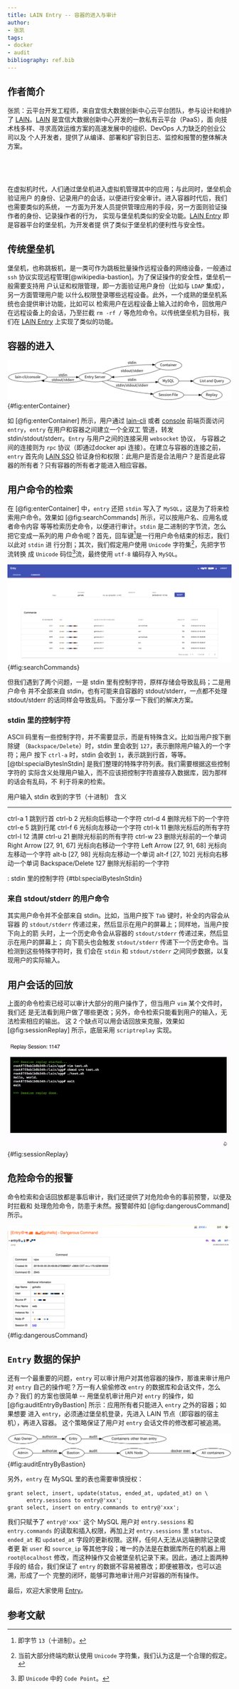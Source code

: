 ```yaml
---
title: LAIN Entry -- 容器的进入与审计
author:
- 张凯
tags:
- docker
- audit
bibliography: ref.bib
---
```


## 作者简介

张凯：云平台开发工程师，来自宜信大数据创新中心云平台团队，参与设计和维护了
[LAIN][lain]。[LAIN][lain] 是宜信大数据创新中心开发的一款私有云平台（PaaS），面
向技术栈多样、寻求高效运维方案的高速发展中的组织、DevOps 人力缺乏的创业公司以及
个人开发者，提供了从编译、部署和扩容到日志、监控和报警的整体解决方案。

&nbsp;

&nbsp;

在虚拟机时代，人们通过堡垒机进入虚拟机管理其中的应用；与此同时，堡垒机会验证用户
的身份、记录用户的会话，以便进行安全审计。进入容器时代后，我们也需要类似的系统，
一方面为开发人员提供管理应用的手段，另一方面则验证操作者的身份、记录操作者的行为，
实现与堡垒机类似的安全功能。[LAIN Entry][entry] 即是容器平台的堡垒机，为开发者提
供了类似于堡垒机的便利性与安全性。

## 传统堡垒机

堡垒机，也称跳板机，是一类可作为跳板批量操作远程设备的网络设备，一般通过 `ssh`
协议实现远程管理[@wikipedia-bastion]。为了保证操作的安全性，堡垒机一般需要支持用
户认证和权限管理，即一方面验证用户身份（比如与 `LDAP` 集成），另一方面管理用户能
以什么权限登录哪些远程设备。此外，一个成熟的堡垒机系统也会提供审计功能，比如可以
检索用户在远程设备上输入过的命令，回放用户在远程设备上的会话，乃至拦截 `rm -rf
/` 等危险命令。以传统堡垒机为目标，我们在 [LAIN Entry][entry] 上实现了类似的功能。

## 容器的进入

![容器的进入](fig/enter-container.dot.png){#fig:enterContainer}

如 [@fig:enterContainer] 所示，用户通过 [lain-cli][lain-cli] 或者
[console][console] 前端页面访问 `entry`，`entry` 在用户和容器之间建立一个全双工
管道，转发 stdin/stdout/stderr。`Entry` 与用户之间的连接采用 `websocket` 协议，
与容器之间的连接则为 `rpc` 协议（即通过docker api 连接）。在建立与容器的连接之前，
`entry` 首先向 [LAIN SSO][sso] 验证身份和权限：此用户是否是合法用户？是否是此容
器的所有者？只有容器的所有者才能进入相应容器。

## 用户命令的检索

在 [@fig:enterContainer] 中，`entry` 还把 `stdin` 写入了 `MySQL`，这是为了将来检
索用户命令。效果如 [@fig:searchCommands] 所示，可以按用户名、应用名或者命令内容
等等检索历史命令，以便进行审计。`stdin` 是二进制的字节流，怎么把它变成一系列的用
户命令呢？首先，回车键[^asciiCR]是一行用户命令结束的标志，我们以此对 `stdin` 进
行分割；其次，我们假定用户使用 `Unicode` 字符集[^unicodePresume]，先把字节流转换
成 `Unicode` 码位[^codePoint]流，最终使用 `utf-8` 编码存入 `MySQL`。

![用户命令的检索](fig/search-commands.png){#fig:searchCommands}

但我们遇到了两个问题，一是 stdin 里有控制字符，原样存储会导致乱码；二是用户命令
并不全部来自 stdin，也有可能来自容器的 stdout/stderr，一点都不处理 stdout/stderr
的话同样会导致乱码。下面分享一下我们的解决方案。

### stdin 里的控制字符

ASCII 码里有一些控制字符，并不需要显示，而是有特殊含义。比如当用户按下删除键
（`Backspace/Delete`）时，stdin 里会收到 `127`，表示删除用户输入的一个字符；用户
按下 `ctrl-a` 时，stdin 会收到 `1`，表示跳到行首，等等。
[@tbl:specialBytesInStdin] 是我们整理的特殊字符列表。我们需要根据这些控制字符的
实际含义处理用户输入，而不应该把控制字符直接存入数据库，因为那样的话会有乱码，不
利于将来的检索。

用户输入         stdin 收到的字节（十进制）  含义
---------        --------------------------  ----
ctrl-a           1                           跳到行首
ctrl-b           2                           光标向后移动一个字符
ctrl-d           4                           删除光标下的一个字符
ctrl-e           5                           跳到行尾
ctrl-f           6                           光标向左移动一个字符
ctrl-k           11                          删除光标后的所有字符
ctrl-l           12                          清屏
ctrl-u           21                          删除光标前的所有字符
ctrl-w           23                          删除光标前的一个单词
Right Arrow      [27, 91, 67]                光标向右移动一个字符
Left Arrow       [27, 91, 68]                光标向左移动一个字符
alt-b            [27, 98]                    光标向左移动一个单词
alt-f            [27, 102]                   光标向右移动一个单词
Backspace/Delete 127                         删除光标前的一个字符

: stdin 里的控制字符 {#tbl:specialBytesInStdin}

### 来自 stdout/stderr 的用户命令

其实用户命令并不全部来自 stdin。比如，当用户按下 `Tab` 键时，补全的内容会从容器
的 `stdout/stderr` 传递过来，然后显示在用户的屏幕上；同样地，当用户按下向上的箭
头时，上一个历史命令会从容器的 `stdout/stderr` 传递过来，然后显示在用户的屏幕上；
向下箭头也会触发 `stdout/stderr` 传递下一个历史命令。当检测到这些特殊字符时，我
们会在 `stdin` 和 `stdout/stderr` 之间同步数据，以复现用户的实际输入。

## 用户会话的回放

上面的命令检索已经可以审计大部分的用户操作了，但当用户 `vim` 某个文件时，我们还
是无法看到用户做了哪些更改；另外，命令检索只能看到用户的输入，无法检索相应的输出。
这 2 个缺点可以用会话回放来克服，效果如 [@fig:sessionReplay] 所示，底层采用
`scriptreplay` 实现。

![用户会话的回放](fig/session-replay.gif){#fig:sessionReplay}

## 危险命令的报警

命令检索和会话回放都是事后审计，我们还提供了对危险命令的事前预警，以便及时拦截和
处理危险命令，防患于未然。报警邮件如 [@fig:dangerousCommand] 所示。

![危险命令的报警](fig/dangerous-command.png){#fig:dangerousCommand}

## `Entry` 数据的保护

还有一个最重要的问题，`entry` 可以审计用户对其他容器的操作，那谁来审计用户对
`entry` 自己的操作呢？万一有人偷偷修改 `entry` 的数据库和会话文件，怎么办？我们
的方案也很简单 -- 用堡垒机审计用户对 `entry` 的操作，如
[@fig:auditEntryByBastion] 所示：应用所有者只能进入 `entry` 之外的容器；如果想要
进入 `entry`，必须通过堡垒机登录，先进入 LAIN 节点（即容器的宿主机），再进入容器。
这个策略保证了用户对 `entry` 会话文件的修改都可被追溯。

![用堡垒机审计 `entry`](fig/audit-entry-by-bastion.dot.png){#fig:auditEntryByBastion}

另外，`entry` 在 MySQL 里的表也需要审慎授权：

```
grant select, insert, update(status, ended_at, updated_at) on \
      entry.sessions to entry@'xxx';
grant select, insert on entry.commands to entry@'xxx';
```

我们只赋予了 `entry@'xxx'` 这个 MySQL 用户对 `entry.sessions` 和
`entry.commands` 的读取和插入权限，再加上对 `entry.sessions` 里 `status`、
`ended_at` 和 `updated_at` 字段的更新权限。这样，任何人无法从远端删除记录或者更
新 `user` 和 `source_ip` 等其他字段；唯一的办法是在数据库所在的机器上用
`root@localhost` 修改，而这种操作又会被堡垒机记录下来。因此，通过上面两种手段的
结合，我们保证了 `entry` 的数据不容易被篡改；即便被篡改，也可以追溯，形成了一个
完整的闭环，能够可靠地审计用户对容器的所有操作。

最后，欢迎大家使用 [Entry][entry]。

[lain]: https://laincloud.com/
[entry]: https://github.com/laincloud/entry
[sso]: https://github.com/laincloud/sso
[lain-cli]: https://github.com/laincloud/lain-cli
[console]: https://github.com/laincloud/console

[^unicodePresume]: 当前大部分终端均默认使用 `Unicode` 字符集，我们认为这是一个合理的假定。
[^codePoint]: 即 `Unicode` 中的 `Code Point`。
[^asciiCR]: 即字节 `13`（十进制）。

## 参考文献
